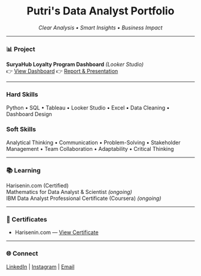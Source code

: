 <h1 align="center">Putri's Data Analyst Portfolio</h1>  

<p align="center">
  <em>Clear Analysis • Smart Insights • Business Impact</em>
</p>  

---

### 📊 Project  
**SuryaHub Loyalty Program Dashboard** *(Looker Studio)*  
👉 [View Dashboard]([https://lookerstudio.google.com/reporting/0cf60ecd-92e8-4f49-80d0-7d7548d0bd2c](https://lookerstudio.google.com/reporting/0cf60ecd-92e8-4f49-80d0-7d7548d0bd2c))  
👉 [Report & Presentation]([https://docs.google.com/presentation/d/1AXCWAAavoUYl7tjdj_OO10d15HJQhk40/edit?usp=sharing](https://docs.google.com/presentation/d/1AXCWAAavoUYl7tjdj_OO10d15HJQhk40/edit?slide=id.p1#slide=id.p1))  

---

### Hard Skills  
Python • SQL • Tableau • Looker Studio • Excel • Data Cleaning • Dashboard Design  
### Soft Skills  
Analytical Thinking • Communication • Problem-Solving • Stakeholder Management • Team Collaboration • Adaptability • Critical Thinking

---

### 📚 Learning  
Harisenin.com (Certified)  
Mathematics for Data Analyst & Scientist *(ongoing)*  
IBM Data Analyst Professional Certificate (Coursera) *(ongoing)*  

---

### 🏅 Certificates  
- Harisenin.com — [View Certificate](https://drive.google.com/file/d/1V0hskDr9m392bIrNuxG2bawCxJPAfFUY/view?usp=sharing)  


---

### 🌐 Connect  
[LinkedIn](https://www.linkedin.com/in/putri-rahayu-991371105) | [Instagram](https://www.instagram.com/putrirahayu21_)  | [Email](mailto:putrirahayu210597@gmail.com)  
